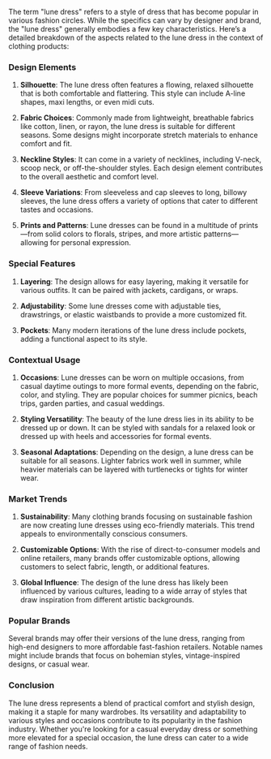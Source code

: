 The term "lune dress" refers to a style of dress that has become popular in various fashion circles. While the specifics can vary by designer and brand, the "lune dress" generally embodies a few key characteristics. Here’s a detailed breakdown of the aspects related to the lune dress in the context of clothing products:

### Design Elements
1. **Silhouette**: The lune dress often features a flowing, relaxed silhouette that is both comfortable and flattering. This style can include A-line shapes, maxi lengths, or even midi cuts.

2. **Fabric Choices**: Commonly made from lightweight, breathable fabrics like cotton, linen, or rayon, the lune dress is suitable for different seasons. Some designs might incorporate stretch materials to enhance comfort and fit.

3. **Neckline Styles**: It can come in a variety of necklines, including V-neck, scoop neck, or off-the-shoulder styles. Each design element contributes to the overall aesthetic and comfort level.

4. **Sleeve Variations**: From sleeveless and cap sleeves to long, billowy sleeves, the lune dress offers a variety of options that cater to different tastes and occasions.

5. **Prints and Patterns**: Lune dresses can be found in a multitude of prints—from solid colors to florals, stripes, and more artistic patterns—allowing for personal expression.

### Special Features
1. **Layering**: The design allows for easy layering, making it versatile for various outfits. It can be paired with jackets, cardigans, or wraps.

2. **Adjustability**: Some lune dresses come with adjustable ties, drawstrings, or elastic waistbands to provide a more customized fit.

3. **Pockets**: Many modern iterations of the lune dress include pockets, adding a functional aspect to its style.

### Contextual Usage
1. **Occasions**: Lune dresses can be worn on multiple occasions, from casual daytime outings to more formal events, depending on the fabric, color, and styling. They are popular choices for summer picnics, beach trips, garden parties, and casual weddings.

2. **Styling Versatility**: The beauty of the lune dress lies in its ability to be dressed up or down. It can be styled with sandals for a relaxed look or dressed up with heels and accessories for formal events.

3. **Seasonal Adaptations**: Depending on the design, a lune dress can be suitable for all seasons. Lighter fabrics work well in summer, while heavier materials can be layered with turtlenecks or tights for winter wear.

### Market Trends 
1. **Sustainability**: Many clothing brands focusing on sustainable fashion are now creating lune dresses using eco-friendly materials. This trend appeals to environmentally conscious consumers.

2. **Customizable Options**: With the rise of direct-to-consumer models and online retailers, many brands offer customizable options, allowing customers to select fabric, length, or additional features.

3. **Global Influence**: The design of the lune dress has likely been influenced by various cultures, leading to a wide array of styles that draw inspiration from different artistic backgrounds.

### Popular Brands
Several brands may offer their versions of the lune dress, ranging from high-end designers to more affordable fast-fashion retailers. Notable names might include brands that focus on bohemian styles, vintage-inspired designs, or casual wear.

### Conclusion
The lune dress represents a blend of practical comfort and stylish design, making it a staple for many wardrobes. Its versatility and adaptability to various styles and occasions contribute to its popularity in the fashion industry. Whether you're looking for a casual everyday dress or something more elevated for a special occasion, the lune dress can cater to a wide range of fashion needs.